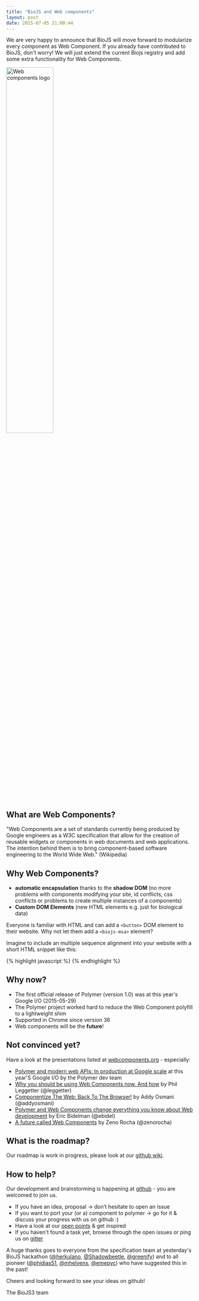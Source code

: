```yaml
---
title: "BioJS and Web components"
layout: post
date: 2015-07-05 21:00:44
---
```



We are very happy to announce that BioJS will move forward to modularize every component as Web Component.
If you already have contributed to BioJS, don't worry! We will just extend the current Biojs registry and add some extra functionality for Web Components.


<img width="50%" alt="Web components logo" src="http://webcomponents.org/img/logo.svg" />

What are Web Components?
------------------------

"Web Components are a set of standards currently being produced by Google engineers as a W3C specification that allow for the creation of reusable widgets or components in web documents and web applications. The intention behind them is to bring component-based software engineering to the World Wide Web." (Wikipedia)

Why Web Components?
-------------------

* __automatic encapsulation__ thanks to the __shadow DOM__ (no more problems with components modifying your site, id conflicts, css conflicts or problems to create multiple instances of a components)
* __Custom DOM Elements__ (new HTML elements e.g. just for biological data)

Everyone is familiar with HTML and can add a `<button>` DOM element to their website. Why not let them add a `<biojs-msa>` element?

Imagine to include an multiple sequence alignment into your website with a short HTML snippet like this:

{% highlight javascript %}
<biojs-msa>
  <biojs-io-fasta url="./Q7T2N8.fasta" />
</biojs-msa>
{% endhighlight %}

Why now?
--------

* The first official release of Polymer (version 1.0) was at this year's Google I/O (2015-05-29)
* The Polymer project worked hard to reduce the Web Component polyfill to a lightweight shim
* Supported in Chrome since version 36
* Web components will be the __future__!

Not convinced yet?
------------------

Have a look at the presentations listed at [webcomponents.org](http://webcomponents.org/presentations/) - especially:

* [Polymer and modern web APIs: In production at Google scale](https://www.youtube.com/watch?v=fD2As5RmM8Q) at this year'S Google I/O by the Polymer dev team
* [Why you should be using Web Components now. And how](https://leggetter.github.io/web-components-now/dunddd-2014/#1) by Phil Leggetter (@leggetter)
* [Componentize The Web: Back To The Browser!](https://www.youtube.com/watch?v=GOPXVLxp9Nc) by Addy Osmani
(@addyosmani)
* [Polymer and Web Components change everything you know about Web development](https://www.youtube.com/watch?v=8OJ7ih8EE7s) by Eric Bidelman (@ebidel)
* [A future called Web Components](https://vimeo.com/97308701) by Zeno Rocha (@zenorocha)

What is the roadmap?
---------------------

Our roadmap is work in progress, please look at our [github wiki](https://github.com/biojs/biojs3/wiki).


How to help?
------------

Our development and brainstorming is happening at [github](https://github.com/biojs/biojs3) - you are welcomed to join us.

* If you have an idea, proposal -> don’t hesitate to open an issue
* If you want to port your (or a) component to polymer -> go for it & discuss your progress with us on github :)
* Have a look at our [open points](https://github.com/biojs/biojs3/wiki) & get inspired
* If you haven't found a task yet, browse through the open issues or ping us on [gitter](https://gitter.im/biojs/biojs)

A huge thanks goes to everyone from the specification team at yesterday's BioJS hackathon ([@herkulano](https://github.com/herkulano), [@Shadowbeetle](https://github.com/Shadowbeetle), [@greenify](https://github.com/greenify)) and to all pioneer ([@phidias51](https://github.com/phidias51), [@mhelvens](https://github.com/mhelvens), [@emepyc](https://github.com/mhelvens)) who have suggested this in the past!

Cheers and looking forward to see your ideas on github!

The BioJS3 team

